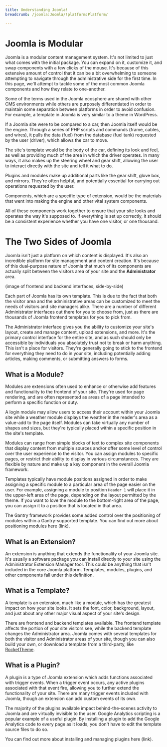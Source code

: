 ```yaml
---
title: Understanding Joomla!
breadcrumb: /joomla:Joomla/!platform:Platform/

---
```


Joomla is Modular
======
Joomla is a modular content management system. It's not limited to just what comes with the initial package. You can expand on it, customize it, and swap components with a few clicks of the mouse. It's because of this extensive amount of control that it can be a bit overwhelming to someone attempting to navigate through the administrative side for the first time. In this page, we'll attempt to tackle some of the most common Joomla components and how they relate to one-another.

Some of the terms used in the Joomla ecosphere are shared with other CMS environments while others are purposely differentiated in order to maintain some separation between platforms in order to avoid confusion. For example, a template in Joomla is very similar to a theme in WordPress.

If a Joomla site were to be compared to a car, then Joomla itself would be the engine. Through a series of PHP scripts and commands (frame, cables, and wires), it pulls the data (fuel) from the database (fuel tank) requested by the user (driver), which allows the car to move.

The site's template would be the body of the car, defining its look and feel, as well as providing much of the area in which the driver operates. In many ways, it also makes up the steering wheel and gear shift, allowing the user to interact directly with the site and tell it what to do.

Plugins and modules make up additional parts like the gear shift, glove box, and mirrors. They're often helpful, and potentially essential for carrying out operations requested by the user.

Components, which are a specific type of extension, would be the materials that went into making the engine and other vital system components.

All of these components work together to ensure that your site looks and operates the way it's supposed to. If everything is set up correctly, it should be a consistent experience whether you have one visitor, or one thousand.

The Two Sides of Joomla
======
Joomla isn't just a platform on which content  is displayed. It's also an incredible platform for site management and content creation. It's because of this dual-purpose nature of Joomla that much of its components are actually split between the visitors area of your site and the **Administrator** area.

(image of frontend and backend interfaces, side-by-side)

Each part of Joomla has its own template. This is due to the fact that both the visitor area and the administrative areas can be customized to meet the needs of visitors and site managers alike. There are a number of different Administrator interfaces out there for you to choose from, just as there are thousands of  Joomla frontend templates for you to pick from.

The Administrator interface gives you the ability to customize your site's layout, create and manage content, upload extensions, and more. It's the primary control interface for the entire site, and as such should only be accessible by individuals you absolutely trust not to break or harm anything. This isn't a place for visitors. They're generally going to stick to the frontend for everything they need to do in your site, including potentially adding articles, making comments, or submitting answers to forms.

What is a Module?
--------------
Modules are extensions often used to enhance or otherwise add features and functionality to the frontend of your site. They're used for page rendering, and are often represented as areas of a page intended to perform a specific function or duty.

A login module may allow users to access their account within your Joomla site while a weather module displays the weather in the reader's area as a value-add to the page itself. Modules can take virtually any number of shapes and sizes, but they're typically placed within a specific position in the site's template.

Modules can range from simple blocks of text to complex site components that display content from multiple sources and/or offer some level of control over the user experience to the visitor. You can assign modules to specific pages, or restrict their ability to display in various circumstances. They are flexible by nature and make up a key component in the overall Joomla framework.

Templates typically have module positions assigned in order to make assigning a specific module to a particular area of the page easier on the user. For example, assigning a module to position `Header 1` will place it in the upper-left area of the page, depending on the layout permitted by the theme. If you want to love the module to the bottom-right area of the page, you can assign it to a position that is located in that area.

The Gantry framework provides some added control over the positioning of modules within a Gantry-supported template. You can find out more about positioning modules here (link).

What is an Extension?
--------------
An extension is anything that extends the functionality of your Joomla site. It's usually a software package you can install directly to your site using the Administrator Extension Manager tool. This could be anything that isn't included in the core Joomla platform. Templates, modules, plugins, and other components fall under this definition.

What is a Template?
--------------
A template is an extension, much like a module, which has the greatest impact on how your site looks. It sets the font, color, background, layout, and just about any other major visual aspect of your site's design.

There are frontend and backend templates available. The frontend template affects the portion of your site visitors see, while the backend template changes the Administrator area. Joomla comes with several templates for both the visitor and Administrator areas of your site, though you can also build your own, or download a template from a third-party, like [RocketTheme](http://www.rockettheme.com).

What is a Plugin?
--------------
A plugin is a type of Joomla extension which adds functions associated with trigger events. When a trigger event occurs, any active plugins associated with that event fire, allowing you to further extend the functionality of your site. There are many trigger events included with Joomla, though an extension can add custom events of its own.

The majority of the plugins available impact behind-the-scenes activity to Joomla and are virtually invisible to the user. Google Analytics scripting is a popular example of a useful plugin. By installing a plugin to add the Google Analytics code to every page as it loads, you don't have to edit the template source files to do so.

You can find out more about installing and managing plugins here (link).
